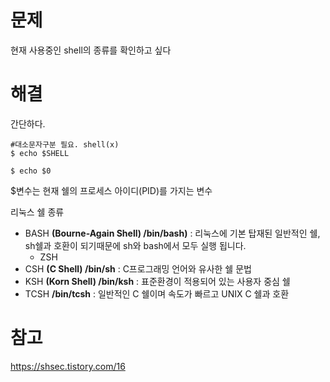 # 문제

현재 사용중인 shell의 종류를 확인하고 싶다



# 해결

간단하다.



```shell
#대소문자구분 필요. shell(x)
$ echo $SHELL
```

```shell
$ echo $0
```



$변수는 현재 쉘의 프로세스 아이디(PID)를 가지는 변수



리눅스 쉘 종류

- BASH **(Bourne-Again Shell) /bin/bash)** : 리눅스에 기본 탑재된 일반적인 쉘, sh쉘과 호환이 되기때문에 sh와 bash에서 모두 실행 됩니다.
  - ZSH
- CSH **(C Shell) /bin/sh** :  C프로그래밍 언어와 유사한 쉘 문법
- KSH **(Korn Shell) /bin/ksh** : 표준환경이 적용되어 있는 사용자 중심 쉘
- TCSH  **/bin/tcsh** : 일반적인 C 쉘이며 속도가 빠르고 UNIX C 쉘과 호환



# 참고

<https://shsec.tistory.com/16>





